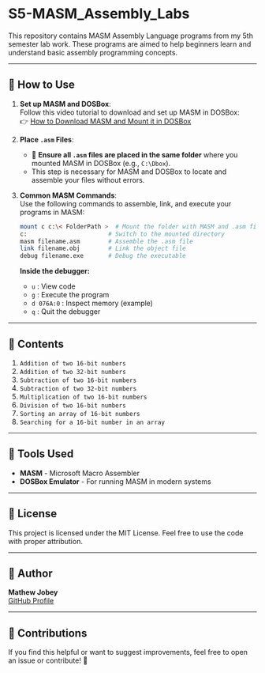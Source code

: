 # S5-MASM_Assembly_Labs

This repository contains MASM Assembly Language programs from my 5th semester lab work. These programs are aimed to help beginners learn and understand basic assembly programming concepts.

---

## 🚀 How to Use

1. **Set up MASM and DOSBox**:  
   Follow this video tutorial to download and set up MASM in DOSBox:  
   👉 [How to Download MASM and Mount it in DOSBox](https://youtu.be/12BUeTAQcKg?si=rfeCpwApQj7sKqKb)

2. **Place `.asm` Files**: 
   - 🔴 **Ensure all `.asm` files are placed in the same folder** where you mounted MASM in DOSBox (e.g., `C:\Dbox`).  
   - This step is necessary for MASM and DOSBox to locate and assemble your files without errors.

3. **Common MASM Commands**:  
   Use the following commands to assemble, link, and execute your programs in MASM:

   ```bash
   mount c c:\< FolderPath >  # Mount the folder with MASM and .asm files
   c:                       # Switch to the mounted directory
   masm filename.asm        # Assemble the .asm file
   link filename.obj        # Link the object file
   debug filename.exe       # Debug the executable
   ```

   **Inside the debugger:**

   - `u` : View code  
   - `g` : Execute the program  
   - `d 076A:0` : Inspect memory (example)  
   - `q` : Quit the debugger
     
---

## 📂 Contents

1. `Addition of two 16-bit numbers`
2. `Addition of two 32-bit numbers`
3. `Subtraction of two 16-bit numbers`
4. `Subtraction of two 32-bit numbers`
5. `Multiplication of two 16-bit numbers`
6. `Division of two 16-bit numbers`
7. `Sorting an array of 16-bit numbers`
8. `Searching for a 16-bit number in an array`

---

## 🔧 Tools Used

- **MASM** - Microsoft Macro Assembler
- **DOSBox Emulator** - For running MASM in modern systems

---

## 📜 License

This project is licensed under the MIT License. Feel free to use the code with proper attribution.

---

## 👤 Author

**Mathew Jobey**  
[GitHub Profile](https://github.com/MathewJobey)

---

## 🌟 Contributions

If you find this helpful or want to suggest improvements, feel free to open an issue or contribute! 🙂
